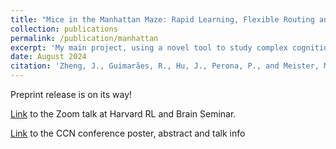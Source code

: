```yaml
---
title: "Mice in the Manhattan Maze: Rapid Learning, Flexible Routing and Generalization, With and Without Cortex"
collection: publications
permalink: /publication/manhattan
excerpt: 'My main project, using a novel tool to study complex cognition in mice and the role of cortex!'
date: August 2024
citation: 'Zheng, J., Guimarães, R., Hu, J., Perona, P., and Meister, M. (In Prep). Mice in the Manhattan Maze: Rapid Learning, Flexible Routing and Generalization'
---
```


Preprint release is on its way! 


[Link](http://Jieyusz.github.io/talks/2024_harvard_rl_brain) to the Zoom talk at Harvard RL and Brain Seminar. 

[Link](http://Jieyusz.github.io/publication/manhattan_ccn) to the CCN conference poster, abstract and talk info



